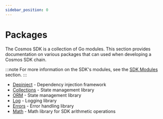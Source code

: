 ```yaml
---
sidebar_position: 0
---
```


# Packages

The Cosmos SDK is a collection of Go modules. This section provides documentation on various packages that can used when developing a Cosmos SDK chain.

:::note
For more information on the SDK's modules, see the [SDK Modules](https://docs.cosmos.network/main/modules) section.
:::

* [Depinject](./01-depinject.md) - Dependency injection framework
* [Collections](./02-collections.md) - State management library
* [ORM](./03-orm.md) - State management library
* [Log](https://pkg.go.dev/cosmossdk.io/log) - Logging library
* [Errors](https://pkg.go.dev/cosmossdk.io/errors) - Error handling library
* [Math](https://pkg.go.dev/cosmossdk.io/math) - Math library for SDK arithmetic operations
